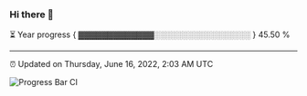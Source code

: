 ### Hi there 👋

⏳ Year progress { ▓▓▓▓▓▓▓▓▓▓▓▓▓░░░░░░░░░░░░░░░░░ } 45.50 %

---

⏰ Updated on Thursday, June 16, 2022, 2:03 AM UTC

![Progress Bar CI](https://github.com/arthurbuhl/arthurbuhl/workflows/Progress%20Bar%20CI/badge.svg)
